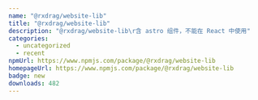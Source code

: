 ```yaml
---
name: "@rxdrag/website-lib"
title: "@rxdrag/website-lib"
description: "@rxdrag/website-lib\r含 astro 组件，不能在 React 中使用"
categories:
  - uncategorized
  - recent
npmUrl: https://www.npmjs.com/package/@rxdrag/website-lib
homepageUrl: https://www.npmjs.com/package/@rxdrag/website-lib
badge: new
downloads: 482
---
```

